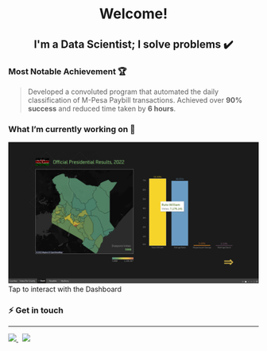 
<h1 align='center'>Welcome!</h1>

<h2 align='center'>I'm a Data Scientist; I solve problems ✔️</h2>

[//]: # (<img src = 'Brian Kiume.jpg' width=80% style ='vertical-align-center'></img>)

### Most Notable Achievement 🏆
>Developed a convoluted program that automated the daily classification of M-Pesa Paybill transactions. 
Achieved over **90% success** and reduced time taken by **6 hours**.

### What I’m currently working on 🔭
<a href="https://public.tableau.com/app/profile/briank/viz/KEElections/Dash" target="_blank"><img src="Images\elections.png"></a>
<br>
Tap to interact with the Dashboard

### ⚡ Get in touch  

----

<a href="mailto:codifybrian@gmail.com" target="_blank">
<img src='https://external-content.duckduckgo.com/iu/?u=https%3A%2F%2Flogos-world.net%2Fwp-content%2Fuploads%2F2020%2F11%2FGmail-Logo.png&f=1&nofb=1' width = 5%>
</a>
&nbsp
<a href="https://www.linkedin.com/in/briankiume/" class= 'linked' target="_blank">
    <img src='https://external-content.duckduckgo.com/iu/?u=https%3A%2F%2Fpngimg.com%2Fuploads%2FlinkedIn%2FlinkedIn_PNG39.png&f=1&nofb=1' width = 4%>
</a>



<!--
- 🔭 I’m currently working on ...
- 🌱 I’m currently learning ...
- 👯 I’m looking to collaborate on ...
- 🤔 I’m looking for help with ...
- 💬 Ask me about ...
- 📫 How to reach me: ...
- 😄 Pronouns: ...
- ⚡ Fun fact: ...
-->
